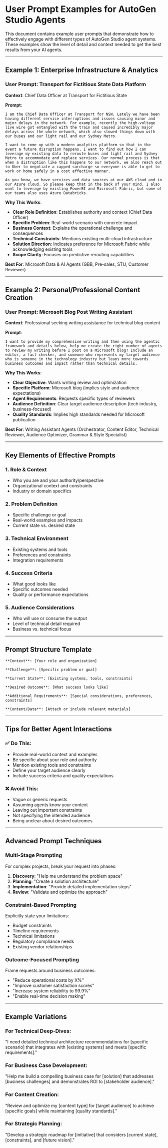 # User Prompt Examples for AutoGen Studio Agents

This document contains example user prompts that demonstrate how to effectively engage with different types of AutoGen Studio agent systems. These examples show the level of detail and context needed to get the best results from your AI agents.

---

## Example 1: Enterprise Infrastructure & Analytics

### User Prompt: Transport for Fictitious State Data Platform

**Context**: Chief Data Officer at Transport for Fictitious State

**Prompt**:
```
I am the Chief Data Officer at Transport for NSW. Lately we have been having different service interruptions and issues causing minor and major delays in the network. For example, recently the high-voltage live wire got entangled with the train and caused incredibly major delays across the whole network, which also slowed things down with our buses and our light rail and our Sydney Metro.

I want to come up with a modern analytics platform so that in the event a future disruption happens, I want to find out how I can leverage my existing data to reroute buses and light rail and Sydney Metro to accommodate and replace services. Our normal process is that when a distruption like this happens to our network, we also reach out to Uber to negotiate a capped surcharge so everyone is able to get to work or home safely in a cost effective manner.

As you know, we have services and data sources at our AWS cloud and in our Azure cloud. So please keep that in the back of your mind. I also want to leverage by existing PowerBI and Microsoft Fabric, but some of our teams also uses Azure Databricks.
```

**Why This Works**:
- **Clear Role Definition**: Establishes authority and context (Chief Data Officer)
- **Specific Problem**: Real-world scenario with concrete impact
- **Business Context**: Explains the operational challenge and consequences
- **Technical Constraints**: Mentions existing multi-cloud infrastructure
- **Solution Direction**: Indicates preference for Microsoft Fabric while acknowledging existing tools
- **Scope Clarity**: Focuses on predictive rerouting capabilities

**Best For**: Microsoft Data & AI Agents (GBB, Pre-sales, STU, Customer Reviewer)

---

## Example 2: Personal/Professional Content Creation

### User Prompt: Microsoft Blog Post Writing Assistant

**Context**: Professional seeking writing assistance for technical blog content

**Prompt**:
```
I want to provide my comprehensive writing and then using the agentic framework and details below, help me create the right number of agents to review my writing before I post on a Microsoft blog? Include an editor, a fact checker, and someone who represents my target audience who is someone in the technology industry but leans more towards business outcomes and impact rather than technical details.
```

**Why This Works**:
- **Clear Objective**: Wants writing review and optimization
- **Specific Platform**: Microsoft blog (implies style and audience expectations)
- **Agent Requirements**: Requests specific types of reviewers
- **Audience Definition**: Clear target audience description (tech industry, business-focused)
- **Quality Standards**: Implies high standards needed for Microsoft publication

**Best For**: Writing Assistant Agents (Orchestrator, Content Editor, Technical Reviewer, Audience Optimizer, Grammar & Style Specialist)

---

## Key Elements of Effective Prompts

### 1. **Role & Context**
- Who you are and your authority/perspective
- Organizational context and constraints
- Industry or domain specifics

### 2. **Problem Definition**
- Specific challenge or goal
- Real-world examples and impacts
- Current state vs. desired state

### 3. **Technical Environment**
- Existing systems and tools
- Preferences and constraints
- Integration requirements

### 4. **Success Criteria**
- What good looks like
- Specific outcomes needed
- Quality or performance expectations

### 5. **Audience Considerations**
- Who will use or consume the output
- Level of technical detail required
- Business vs. technical focus

---

## Prompt Structure Template

```
**Context**: [Your role and organization]

**Challenge**: [Specific problem or goal]

**Current State**: [Existing systems, tools, constraints]

**Desired Outcome**: [What success looks like]

**Additional Requirements**: [Special considerations, preferences, constraints]

**Content/Data**: [Attach or include relevant materials]
```

---

## Tips for Better Agent Interactions

### ✅ **Do This**:
- Provide real-world context and examples
- Be specific about your role and authority
- Mention existing tools and constraints
- Define your target audience clearly
- Include success criteria and quality expectations

### ❌ **Avoid This**:
- Vague or generic requests
- Assuming agents know your context
- Leaving out important constraints
- Not specifying the intended audience
- Being unclear about desired outcomes

---

## Advanced Prompt Techniques

### **Multi-Stage Prompting**
For complex projects, break your request into phases:
1. **Discovery**: "Help me understand the problem space"
2. **Planning**: "Create a solution architecture"
3. **Implementation**: "Provide detailed implementation steps"
4. **Review**: "Validate and optimize the approach"

### **Constraint-Based Prompting**
Explicitly state your limitations:
- Budget constraints
- Timeline requirements
- Technical limitations
- Regulatory compliance needs
- Existing vendor relationships

### **Outcome-Focused Prompting**
Frame requests around business outcomes:
- "Reduce operational costs by X%"
- "Improve customer satisfaction scores"
- "Increase system reliability to 99.9%"
- "Enable real-time decision making"

---

## Example Variations

### **For Technical Deep-Dives**:
"I need detailed technical architecture recommendations for [specific scenario] that integrates with [existing systems] and meets [specific requirements]."

### **For Business Case Development**:
"Help me build a compelling business case for [solution] that addresses [business challenges] and demonstrates ROI to [stakeholder audience]."

### **For Content Creation**:
"Review and optimize my [content type] for [target audience] to achieve [specific goals] while maintaining [quality standards]."

### **For Strategic Planning**:
"Develop a strategic roadmap for [initiative] that considers [current state], [constraints], and [future vision]."
